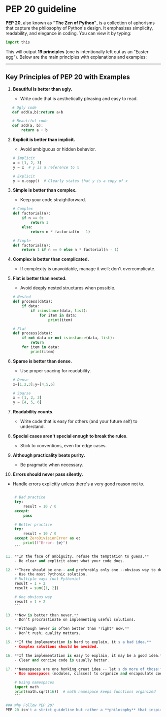 # PEP 20 guideline

**PEP 20**, also known as **"The Zen of Python"**, is a collection of aphorisms that capture the philosophy of Python's design. It emphasizes simplicity, readability, and elegance in coding. You can view it by typing:

```python
import this
```

This will output **19 principles** (one is intentionally left out as an "Easter egg"). Below are the main principles with explanations and examples:

---

## Key Principles of PEP 20 with Examples

1. **Beautiful is better than ugly.**

   - Write code that is aesthetically pleasing and easy to read.

```python
   # Ugly code
   def add(a,b):return a+b

   # Beautiful code
   def add(a, b):
       return a + b
```

2. **Explicit is better than implicit.**

   - Avoid ambiguous or hidden behavior.

   ```python
   # Implicit
   x = [1, 2, 3]
   y = x  # y is a reference to x

   # Explicit
   y = x.copy()  # Clearly states that y is a copy of x
   ```

3. **Simple is better than complex.**

   - Keep your code straightforward.

   ```python
   # Complex
   def factorial(n):
       if n == 0:
           return 1
       else:
           return n * factorial(n - 1)

   # Simple
   def factorial(n):
       return 1 if n == 0 else n * factorial(n - 1)
   ```

4. **Complex is better than complicated.**

   - If complexity is unavoidable, manage it well; don't overcomplicate.

5. **Flat is better than nested.**

   - Avoid deeply nested structures when possible.

   ```python
   # Nested
   def process(data):
       if data:
           if isinstance(data, list):
               for item in data:
                   print(item)

   # Flat
   def process(data):
       if not data or not isinstance(data, list):
           return
       for item in data:
           print(item)
   ```

6. **Sparse is better than dense.**

   - Use proper spacing for readability.

   ```python
   # Dense
   x=[1,2,3];y=[4,5,6]

   # Sparse
   x = [1, 2, 3]
   y = [4, 5, 6]
   ```

7. **Readability counts.**

   - Write code that is easy for others (and your future self) to understand.

8. **Special cases aren't special enough to break the rules.**

   - Stick to conventions, even for edge cases.

9. **Although practicality beats purity.**

   - Be pragmatic when necessary.

10. **Errors should never pass silently.**

- Handle errors explicitly unless there's a very good reason not to.

````python

    # Bad practice
    try:
        result = 10 / 0
    except:
        pass

    # Better practice
    try:
        result = 10 / 0
    except ZeroDivisionError as e:
        print(f"Error: {e}")
    ```

11. **In the face of ambiguity, refuse the temptation to guess.**
    - Be clear and explicit about what your code does.

12. **There should be one-- and preferably only one --obvious way to do it.**
    - Use the most Pythonic solution.
    # Multiple ways (not Pythonic)
    result = 1 + 2
    result = sum([1, 2])

    # One obvious way
    result = 1 + 2
    ```

13. **Now is better than never.**
    - Don’t procrastinate on implementing useful solutions.

14. **Although never is often better than *right* now.**
    - Don’t rush; quality matters.

15. **If the implementation is hard to explain, it's a bad idea.**
    - Complex solutions should be avoided.

16. **If the implementation is easy to explain, it may be a good idea.**
    - Clear and concise code is usually better.

17. **Namespaces are one honking great idea -- let's do more of those!**
    - Use namespaces (modules, classes) to organize and encapsulate code.

    # Using namespaces
    import math
    print(math.sqrt(16))  # math namespace keeps functions organized
    ```

### Why Follow PEP 20?
PEP 20 isn't a strict guideline but rather a **philosophy** that inspires Python developers to write better code. It encourages simplicity, clarity, and elegance, making Python code easier to read, understand, and maintain.
````
